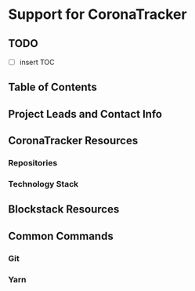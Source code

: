 # Support for CoronaTracker

## TODO

- [ ] insert TOC

## Table of Contents

## Project Leads and Contact Info

## CoronaTracker Resources

### Repositories

### Technology Stack

## Blockstack Resources

## Common Commands

### Git

### Yarn
